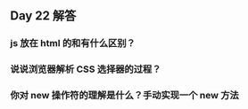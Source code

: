 ## Day 22 解答

### js 放在 html 的<body>和<head>有什么区别？

### 说说浏览器解析 CSS 选择器的过程？

### 你对 new 操作符的理解是什么？手动实现一个 new 方法
